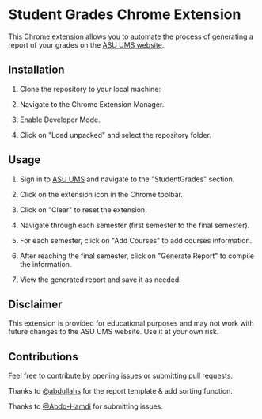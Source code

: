 

# Student Grades Chrome Extension

This Chrome extension allows you to automate the process of generating a report of your grades on the [ASU UMS website](https://ums.asu.edu.eg/StudentGrades/).

## Installation

1. Clone the repository to your local machine:

2. Navigate to the Chrome Extension Manager.

3. Enable Developer Mode.

4. Click on "Load unpacked" and select the repository folder.

## Usage

1. Sign in to [ASU UMS](https://ums.asu.edu.eg/) and navigate to the "StudentGrades" section.

2. Click on the extension icon in the Chrome toolbar.

3. Click on "Clear" to reset the extension.

4. Navigate through each semester (first semester to the final semester).

5. For each semester, click on "Add Courses" to add courses information.

6. After reaching the final semester, click on "Generate Report" to compile the information.

7. View the generated report and save it as needed.

## Disclaimer

This extension is provided for educational purposes and may not work with future changes to the ASU UMS website. Use it at your own risk.

## Contributions

Feel free to contribute by opening issues or submitting pull requests.

Thanks to [@abdullahs](https://github.com/abdullhss) for the report template & add sorting function.

Thanks to [@Abdo-Hamdi](https://github.com/Abdo-Hamdi) for submitting issues.
